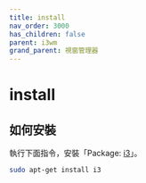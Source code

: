 ```yaml
---
title: install
nav_order: 3000
has_children: false
parent: i3wm
grand_parent: 視窗管理器
---
```



# install

## 如何安裝

執行下面指令，安裝「Package: [i3](https://packages.ubuntu.com/jammy/i3)」。

``` sh
sudo apt-get install i3
```
